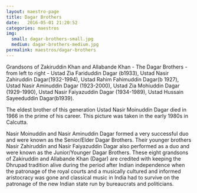```yaml
---
layout: maestro-page
title: Dagar Brothers
date:   2016-05-01 21:20:52
categories: maestros
img:
  small: dagar-brothers-small.jpg
  medium: dagar-brothers-medium.jpg
permalink: maestros/dagar-brothers
---
```

Grandsons of Zakiruddin Khan and Allabande Khan - The Dagar Brothers - from left to right - Ustad Zia Fariduddin Dagar (b1933), Ustad Nasir Zahiruddin Dagar(1932-1994), Ustad Rahim Fahimuddin Dagar(b 1927), Ustad Nasir Aminuddin Dagar (1923-2000), Ustad Zia Mohiuddin Dagar (1929-1990), Ustad Nasir Faiyazuddin Dagar (1934-1989), Ustad Hussain Sayeeduddin Dagar(b1939).

The eldest brother of this generation Ustad Nasir Moinuddin Dagar died in 1966 in the prime of his career. This picture was taken in the early 1980s in Calcutta.

Nasir Moinuddin and Nasir Aminuddin Dagar formed a very successful duo and were known as the Senior/Elder Dagar Brothers. Their younger brothers Nasir Zahiruddin and Nasir Faiyazuddin Dagar also performed as a duo and were known as the Junior/Younger Dagar Brothers. These eight grandsons of Zakiruddin and Allabande Khan (Dagar) are credited with keeping the Dhrupad tradition alive during the period after Indian independence when the patronage of the royal courts and a musically cultured and informed aristocracy was gone and classical music in India had to survive on the patronage of the new Indian state run by bureaucrats and politicians.
